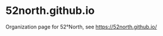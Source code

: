52north.github.io
==================

Organization page for 52°North, see https://52north.github.io/
